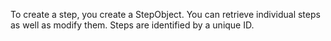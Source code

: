 To create a step, you create a StepObject. You can retrieve individual steps as well as modify them. Steps are identified by a unique ID.
